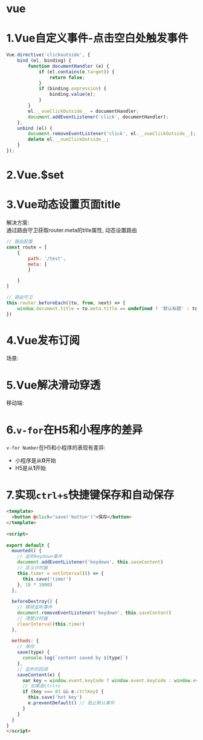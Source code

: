 # vue
# 1.Vue自定义事件-点击空白处触发事件
```js
Vue.directive('clickoutside', {
    bind (el, binding) {
        function documentHandler (e) {
            if (el.contains(e.target)) {
                return false;
            }
            if (binding.expression) {
                binding.value(e);
            }
        }
        el.__vueClickOutside__ = documentHandler;
        document.addEventListener('click', documentHandler);
    },
    unbind (el) {
        document.removeEventListener('click', el.__vueClickOutside__);
        delete el.__vueClickOutside__;
    }
});
```

# 2.Vue.$set


# 3.Vue动态设置页面title
解决方案:<br>
通过路由守卫获取router.meta的title属性, 动态设置路由
```js
// 路由配置
const route = [
    {
        path: '/test',
        meta: {
        }

    }
]

// 路由守卫
this.router.beforeEach((to, from, next) => {
    window.document.title = to.meta.title == undefined ? '默认标题' : to.meta.title
})
```

# 4.Vue发布订阅
场景:
> 

# 5.Vue解决滑动穿透
移动端:

    
# 6.`v-for`在H5和小程序的差异
`v-for Number`在H5和小程序的表现有差异:
- 小程序是从**0**开始
- H5是从**1**开始

# 7.实现`ctrl+s`快捷键保存和自动保存
```html
<template>
  <button @click="save('button')">保存</button>
</template>
 
<script>
 
export default {
  mounted() {
    // 监听keydown事件
    document.addEventListener('keydown', this.saveContent)
    // 定义计时器
    this.timer = setInterval(() => {
      this.save('timer')
    }, 10 * 1000)
  },
 
  beforeDestroy() {
    // 移除监听事件
    document.removeEventListener('keydown', this.saveContent)
    // 清楚计时器
    clearInterval(this.timer)
  },
 
  methods: {
    // 保存
    save(type) {
      console.log(`content saved by ${type}`)
    },
    // 监听的回调
    saveContent(e) {
      var key = window.event.keyCode ? window.event.keyCode : window.event.which
      // 如果是ctrl+s
      if (key === 83 && e.ctrlKey) {
        this.save('hot key')
        e.preventDefault() // 阻止默认事件
      }
    }
  }
}
</script>
```